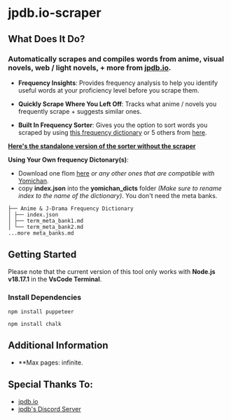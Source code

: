 # jpdb.io-scraper

## What Does It Do?

 ### Automatically scrapes and compiles words from **anime**, **visual novels**, **web / light novels**, + more from [jpdb.io](https://jpdb.io/).

- **Frequency Insights**: Provides frequency analysis to help you identify useful words at your proficiency level before you scrape them.

- **Quickly Scrape Where You Left Off**: Tracks what anime / novels you frequently scrape + suggests similar ones.
  
- **Built In Frequency Sorter**: Gives you the option to sort words you scraped by using [this frequency dictionary](https://github.com/MarvNC/jpdb-freq-list) or 5 others from [here](https://drive.google.com/drive/folders/1g1drkFzokc8KNpsPHoRmDJ4OtMTWFuXi). 

[**Here's the standalone version of the sorter without the scraper**](https://github.com/aramrw/jp-frequency_sorter)


**Using Your Own frequency Dictonary(s)**:
+ Download one fIom [here](https://drive.google.com/drive/folders/1g1drkFzokc8KNpsPHoRmDJ4OtMTWFuXi) *or any other ones that are compatible with* [Yomichan](https://chrome.google.com/webstore/detail/yomichan/ogmnaimimemjmbakcfefmnahgdfhfami).
+ copy **index.json** into the **yomichan_dicts** folder *(Make sure to rename index to the name of the dictionary)*. You don't need the meta banks.
```
├── Anime & J-Drama Frequency Dictionary
│ ├── index.json 
│ ├── term_meta_bank1.md
│ └── term_meta_bank2.md
...more meta_banks.md
```

## Getting Started

Please note that the current version of this tool only works with **Node.js v18.17.1** in the **VsCode Terminal**.

### Install Dependencies 

```
npm install puppeteer
```
```
npm install chalk
```

## Additional Information

- **Max pages: infinite.

## Special Thanks To:

- [jpdb.io](https://jpdb.io/)
- [jpdb's Discord Server](https://discord.com/invite/jWwVD7D2sZ)
